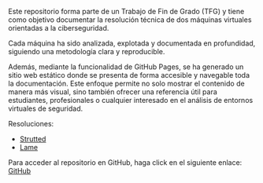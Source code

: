Este repositorio forma parte de un Trabajo de Fin de Grado (TFG) y tiene como objetivo documentar la resolución técnica de dos máquinas virtuales orientadas a la ciberseguridad.

Cada máquina ha sido analizada, explotada y documentada en profundidad, siguiendo una metodología clara y reproducible.

Además, mediante la funcionalidad de GitHub Pages, se ha generado un sitio web estático donde se presenta de forma accesible y navegable toda la documentación. Este enfoque permite no solo mostrar el contenido de manera más visual, sino también ofrecer una referencia útil para estudiantes, profesionales o cualquier interesado en el análisis de entornos virtuales de seguridad.

Resoluciones:
- [Strutted](https://alejandromartinezmoreno.github.io/Trabajo-Fin-de-Grado/HTB:Strutted/Strutted.html)
- [Lame](https://alejandromartinezmoreno.github.io/Trabajo-Fin-de-Grado/HTB:Lame/Lame.html)

Para acceder al repositorio en GitHub, haga click en el siguiente enlace:
[GitHub](https://github.com/alejandromartinezmoreno/Trabajo-Fin-de-Grado)
